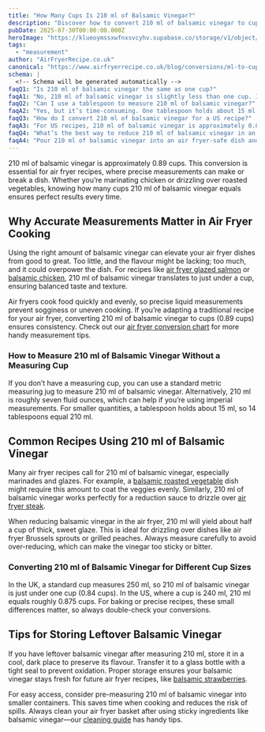 ```yaml
---
title: "How Many Cups Is 210 ml of Balsamic Vinegar?"
description: "Discover how to convert 210 ml of balsamic vinegar to cups for perfect air fryer recipes every time. Simple, accurate, and hassle-free!"
pubDate: 2025-07-30T00:00:00.000Z
heroImage: "https://klueoymssxwfnxsvcyhv.supabase.co/storage/v1/object/public/Shmucket/how-many-cups-is-210-ml-of-balsamic-vinegar.webp"
tags:
  - "measurement"
author: "AirFryerRecipe.co.uk"
canonical: "https://www.airfryerrecipe.co.uk/blog/conversions/ml-to-cups/how-many-cups-is-210-ml-of-balsamic-vinegar"
schema: |
  <!-- Schema will be generated automatically -->
faqQ1: "Is 210 ml of balsamic vinegar the same as one cup?"
faqA1: "No, 210 ml of balsamic vinegar is slightly less than one cup. In the UK, one cup is 250 ml, so 210 ml equals 0.84 cups. In the US, one cup is 240 ml, making 210 ml roughly 0.875 cups. Always check your recipe’s measurement standards for accuracy."
faqQ2: "Can I use a tablespoon to measure 210 ml of balsamic vinegar?"
faqA2: "Yes, but it’s time-consuming. One tablespoon holds about 15 ml, so you’d need 14 tablespoons to reach 210 ml. For larger quantities like this, a measuring jug or cup is more efficient and reduces the risk of spills or errors."
faqQ3: "How do I convert 210 ml of balsamic vinegar for a US recipe?"
faqA3: "For US recipes, 210 ml of balsamic vinegar is approximately 0.875 cups (since 1 US cup = 240 ml). If the recipe calls for one cup, you’ll need to add an extra 30 ml (about two tablespoons) to match the measurement."
faqQ4: "What’s the best way to reduce 210 ml of balsamic vinegar in an air fryer?"
faqA4: "Pour 210 ml of balsamic vinegar into an air fryer-safe dish and cook at 160°C for 10–15 minutes, stirring occasionally. It will reduce by half, yielding a thick glaze. Watch closely to prevent burning, as air fryers heat quickly."
---
```

<p>210 ml of balsamic vinegar is approximately 0.89 cups. This conversion is essential for air fryer recipes, where precise measurements can make or break a dish. Whether you’re marinating chicken or drizzling over roasted vegetables, knowing how many cups 210 ml of balsamic vinegar equals ensures perfect results every time.</p>  

<h2>Why Accurate Measurements Matter in Air Fryer Cooking</h2>  
<p>Using the right amount of balsamic vinegar can elevate your air fryer dishes from good to great. Too little, and the flavour might be lacking; too much, and it could overpower the dish. For recipes like <a href=https://www.airfryerrecipe.co.uk/recipes>air fryer glazed salmon</a> or <a href=https://www.airfryerrecipe.co.uk/recipe-category/chicken>balsamic chicken</a>, 210 ml of balsamic vinegar translates to just under a cup, ensuring balanced taste and texture.</p>  

<p>Air fryers cook food quickly and evenly, so precise liquid measurements prevent sogginess or uneven cooking. If you’re adapting a traditional recipe for your air fryer, converting 210 ml of balsamic vinegar to cups (0.89 cups) ensures consistency. Check out our <a href=https://www.airfryerrecipe.co.uk/air-fryer-conversion-chart>air fryer conversion chart</a> for more handy measurement tips.</p>  

<h3>How to Measure 210 ml of Balsamic Vinegar Without a Measuring Cup</h3>  
<p>If you don’t have a measuring cup, you can use a standard metric measuring jug to measure 210 ml of balsamic vinegar. Alternatively, 210 ml is roughly seven fluid ounces, which can help if you’re using imperial measurements. For smaller quantities, a tablespoon holds about 15 ml, so 14 tablespoons equal 210 ml.</p>  

<h2>Common Recipes Using 210 ml of Balsamic Vinegar</h2>  
<p>Many air fryer recipes call for 210 ml of balsamic vinegar, especially marinades and glazes. For example, a <a href=https://www.airfryerrecipe.co.uk/recipe-category/vegetables>balsamic roasted vegetable</a> dish might require this amount to coat the veggies evenly. Similarly, 210 ml of balsamic vinegar works perfectly for a reduction sauce to drizzle over <a href=https://www.airfryerrecipe.co.uk/recipe-category/beef>air fryer steak</a>.</p>  

<p>When reducing balsamic vinegar in the air fryer, 210 ml will yield about half a cup of thick, sweet glaze. This is ideal for drizzling over dishes like air fryer Brussels sprouts or grilled peaches. Always measure carefully to avoid over-reducing, which can make the vinegar too sticky or bitter.</p>  

<h3>Converting 210 ml of Balsamic Vinegar for Different Cup Sizes</h3>  
<p>In the UK, a standard cup measures 250 ml, so 210 ml of balsamic vinegar is just under one cup (0.84 cups). In the US, where a cup is 240 ml, 210 ml equals roughly 0.875 cups. For baking or precise recipes, these small differences matter, so always double-check your conversions.</p>  

<h2>Tips for Storing Leftover Balsamic Vinegar</h2>  
<p>If you have leftover balsamic vinegar after measuring 210 ml, store it in a cool, dark place to preserve its flavour. Transfer it to a glass bottle with a tight seal to prevent oxidation. Proper storage ensures your balsamic vinegar stays fresh for future air fryer recipes, like <a href=https://www.airfryerrecipe.co.uk/recipe-category/dessert>balsamic strawberries</a>.</p>  

<p>For easy access, consider pre-measuring 210 ml of balsamic vinegar into smaller containers. This saves time when cooking and reduces the risk of spills. Always clean your air fryer basket after using sticky ingredients like balsamic vinegar—our <a href=https://www.airfryerrecipe.co.uk/air-fryer-cleaner>cleaning guide</a> has handy tips.</p>
